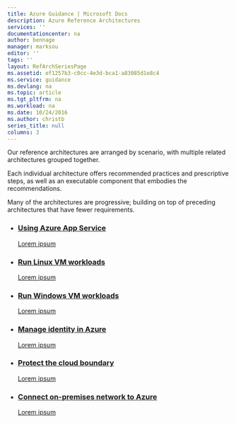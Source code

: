 ```yaml
---
title: Azure Guidance | Microsoft Docs
description: Azure Reference Architectures
services: ''
documentationcenter: na
author: bennage
manager: marksou
editor: ''
tags: ''
layout: RefArchSeriesPage
ms.assetid: ef1257b3-c0cc-4e3d-bca1-a83085d1e8c4
ms.service: guidance
ms.devlang: na
ms.topic: article
ms.tgt_pltfrm: na
ms.workload: na
ms.date: 10/24/2016
ms.author: christb
series_title: null
columns: 3
---
```


Our reference architectures are arranged by scenario, with multiple related architectures grouped together.

Each individual architecture offers recommended practices and prescriptive steps, as well as an executable component that embodies the recommendations.

Many of the architectures are progressive; building on top of preceding architectures that have fewer requirements.

<ul class="cardsD refArchPanel x3">
    <li>
        <a href="./app-service/index.md">
            <div class="cardSize">
                <div class="cardPadding">
                    <div class="card">
                        <div class="cardImageOuter">
                            <div class="cardImage bgdAccent1 cardScaleImage" style="background-image: url('./images/app-service/index.svg');">
                            </div>
                        </div>
                        <div class="cardText">
                            <h3>Using Azure App Service</h3>
                            <p>Lorem ipsum</p>
                        </div>
                    </div>
                </div>
            </div>
        </a>
    </li>
    <li>
        <a href="./virtual-machines-linux/index.md">
            <div class="cardSize">
                <div class="cardPadding">
                    <div class="card">
                        <div class="cardImageOuter">
                            <div class="cardImage bgdAccent1 cardScaleImage" style="background-image: url('./images/virtual-machines-linux/index.svg');">
                            </div>
                        </div>
                        <div class="cardText">
                            <h3>Run Linux VM workloads</h3>
                            <p>Lorem ipsum</p>
                        </div>
                    </div>
                </div>
            </div>
        </a>
    </li>
    <li>
        <a href="./virtual-machines-windows/index.md">
            <div class="cardSize">
                <div class="cardPadding">
                    <div class="card">
                        <div class="cardImageOuter">
                            <div class="cardImage bgdAccent1 cardScaleImage" style="background-image: url('./images/virtual-machines-windows/index.svg');">
                            </div>
                        </div>
                        <div class="cardText">
                            <h3>Run Windows VM workloads</h3>
                            <p>Lorem ipsum</p>
                        </div>
                    </div>
                </div>
            </div>
        </a>
    </li>
    <li>
        <a href="./identity/index.md">
            <div class="cardSize">
                <div class="cardPadding">
                    <div class="card">
                        <div class="cardImageOuter">
                            <div class="cardImage bgdAccent1 cardScaleImage" style="background-image: url('./images/identity/index.svg');">
                            </div>
                        </div>
                        <div class="cardText">
                            <h3>Manage identity in Azure</h3>
                            <p>Lorem ipsum</p>
                        </div>
                    </div>
                </div>
            </div>
        </a>
    </li>
    <li>
        <a href="./dmz/index.md">
            <div class="cardSize">
                <div class="cardPadding">
                    <div class="card">
                        <div class="cardImageOuter">
                            <div class="cardImage bgdAccent1 cardScaleImage" style="background-image: url('./images/dmz/index.svg');">
                            </div>
                        </div>
                        <div class="cardText">
                            <h3>Protect the cloud boundary</h3>
                            <p>Lorem ipsum</p>
                        </div>
                    </div>
                </div>
            </div>
        </a>
    </li>
    <li>
        <a href="./hybrid-networking/index.md">
            <div class="cardSize">
                <div class="cardPadding">
                    <div class="card">
                        <div class="cardImageOuter">
                            <div class="cardImage bgdAccent1 cardScaleImage" style="background-image: url('./images/hybrid-networking/index.svg');">
                            </div>
                        </div>
                        <div class="cardText">
                            <h3>Connect on-premises network to Azure</h3>
                            <p>Lorem ipsum</p>
                        </div>
                    </div>
                </div>
            </div>
        </a>
    </li>
</ul>

